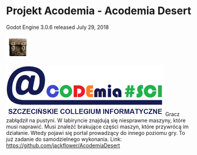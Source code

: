 # Projekt Acodemia - Acodemia Desert

Godot Engine 3.0.6 released July 29, 2018

![Acodemia icon](https://github.com/jackflower/AcodemiaDesert/blob/master/acodemia_desert_icon.png)

![Acodemia logo](https://github.com/jackflower/Acodemia_tutorials/blob/master/graphics/acodemia_logo_small.png)
Gracz zabłądził na pustyni. W labiryncie znajdują się niesprawne maszyny, które musi naprawić. Musi znaleźć brakujące części maszyn, które przywrócą im działanie. Wtedy pojawi się portal prowadzący do innego poziomu gry. To już zadanie do samodzielnego wykonania.
Link: https://github.com/jackflower/AcodemiaDesert

